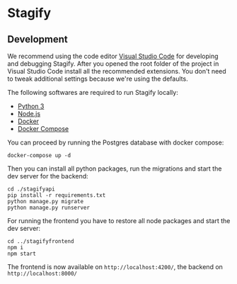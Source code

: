 # Stagify

## Development

We recommend using the code editor [Visual Studio Code](https://code.visualstudio.com/) for developing and debugging Stagify.
After you opened the root folder of the project in Visual Studio Code install all the recommended extensions. You don't need to tweak additional settings because we're using the defaults.

The following softwares are required to run Stagify locally:

- [Python 3](https://www.python.org/downloads/)
- [Node.js](https://nodejs.org/en/)
- [Docker](https://www.docker.com/)
- [Docker Compose](https://docs.docker.com/compose/install/)

You can proceed by running the Postgres database with docker compose:

```shell
docker-compose up -d
```

Then you can install all python packages, run the migrations and start the dev server for the backend:

```shell
cd ./stagifyapi
pip install -r requirements.txt
python manage.py migrate
python manage.py runserver
```

For running the frontend you have to restore all node packages and start the dev server:

```shell
cd ../stagifyfrontend
npm i
npm start
```

The frontend is now available on `http://localhost:4200/`, the backend on `http://localhost:8000/`
